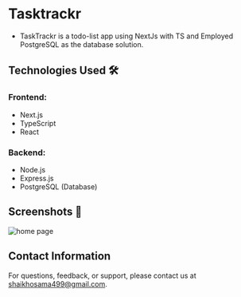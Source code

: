 # Tasktrackr

- TaskTrackr is a todo-list app using NextJs with TS and Employed PostgreSQL as the database solution.

## Technologies Used 🛠️
### Frontend:
+ Next.js
+ TypeScript
+ React

### Backend:
+ Node.js
+ Express.js
+ PostgreSQL (Database)

## Screenshots 📸

![home page](https://i.imgur.com/WXeOrWD.jpg)

## Contact Information
For questions, feedback, or support, please contact us at shaikhosama499@gmail.com.
